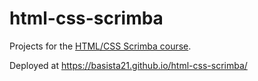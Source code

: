 # html-css-scrimba

Projects for the [HTML/CSS Scrimba course](https://scrimba.com/learn/htmlandcss/).

Deployed at https://basista21.github.io/html-css-scrimba/
